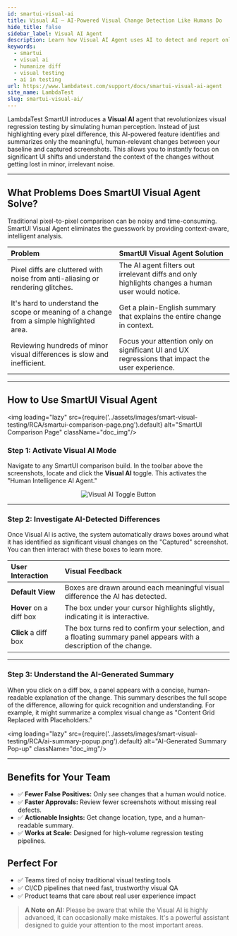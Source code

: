 ```yaml
---
id: smartui-visual-ai
title: Visual AI – AI-Powered Visual Change Detection Like Humans Do
hide_title: false
sidebar_label: Visual AI Agent
description: Learn how Visual AI Agent uses AI to detect and report only the visual changes that matter to users, reducing false positives and accelerating reviews.
keywords:
  - smartui
  - visual ai
  - humanize diff
  - visual testing
  - ai in testing
url: https://www.lambdatest.com/support/docs/smartui-visual-ai-agent
site_name: LambdaTest
slug: smartui-visual-ai/
---
```


<script type="application/ld+json"
      dangerouslySetInnerHTML={{ __html: JSON.stringify({
       "@context": "https://schema.org",
        "@type": "BreadcrumbList",
        "itemListElement": [{
          "@type": "ListItem",
          "position": 1,
          "name": "Home",
          "item": "https://www.lambdatest.com"
        },{
          "@type": "ListItem",
          "position": 2,
          "name": "Support",
          "item": "https://www.lambdatest.com/support/docs/"
        },{
          "@type": "ListItem",
          "position": 3,
          "name": "Humanize Diff: AI-Powered Visual Analysis",
          "item": "https://www.lambdatest.com/support/docs/smartui-humanize-diff"
        }]
      })
    }}
></script>

LambdaTest SmartUI introduces a **Visual AI** agent that revolutionizes visual regression testing by simulating human perception. Instead of just highlighting every pixel difference, this AI-powered feature identifies and summarizes only the meaningful, human-relevant changes between your baseline and captured screenshots. This allows you to instantly focus on significant UI shifts and understand the context of the changes without getting lost in minor, irrelevant noise.

---

## What Problems Does SmartUI Visual Agent Solve?

Traditional pixel-to-pixel comparison can be noisy and time-consuming. SmartUI Visual Agent eliminates the guesswork by providing context-aware, intelligent analysis.

| Problem | SmartUI Visual Agent Solution |
| :--- | :--- |
| Pixel diffs are cluttered with noise from anti-aliasing or rendering glitches. | The AI agent filters out irrelevant diffs and only highlights changes a human user would notice. |
| It's hard to understand the scope or meaning of a change from a simple highlighted area. | Get a plain-English summary that explains the entire change in context. |
| Reviewing hundreds of minor visual differences is slow and inefficient. | Focus your attention only on significant UI and UX regressions that impact the user experience. |

---

## How to Use SmartUI Visual Agent

<img loading="lazy" src={require('../assets/images/smart-visual-testing/RCA/smartui-comparison-page.png').default} alt="SmartUI Comparison Page" className="doc_img"/>

### Step 1: Activate Visual AI Mode

Navigate to any SmartUI comparison build. In the toolbar above the screenshots, locate and click the **Visual AI** toggle. This activates the "Human Intelligence AI Agent."

<p align="center">
    <img loading="lazy" src={require('../assets/images/smart-visual-testing/RCA/visual-ai-toggle.png').default} alt="Visual AI Toggle Button" className="doc_img"/>
</p>


---

### Step 2: Investigate AI-Detected Differences

Once Visual AI is active, the system automatically draws boxes around what it has identified as significant visual changes on the "Captured" screenshot. You can then interact with these boxes to learn more.

| User Interaction | Visual Feedback |
| :--- | :--- |
| **Default View** | Boxes are drawn around each meaningful visual difference the AI has detected. |
| **Hover** on a diff box | The box under your cursor highlights slightly, indicating it is interactive. |
| **Click** a diff box | The box turns red to confirm your selection, and a floating summary panel appears with a description of the change. |

---

### Step 3: Understand the AI-Generated Summary

When you click on a diff box, a panel appears with a concise, human-readable explanation of the change. This summary describes the full scope of the difference, allowing for quick recognition and understanding. For example, it might summarize a complex visual change as "Content Grid Replaced with Placeholders."

<img loading="lazy" src={require('../assets/images/smart-visual-testing/RCA/ai-summary-popup.png').default} alt="AI-Generated Summary Pop-up" className="doc_img"/>

---

## Benefits for Your Team

- ✅ **Fewer False Positives:** Only see changes that a human would notice.
- ✅ **Faster Approvals:** Review fewer screenshots without missing real defects.
- ✅ **Actionable Insights:** Get change location, type, and a human-readable summary.
- ✅ **Works at Scale:** Designed for high-volume regression testing pipelines.

## Perfect For

- ✅ Teams tired of noisy traditional visual testing tools
- ✅ CI/CD pipelines that need fast, trustworthy visual QA
- ✅ Product teams that care about real user experience impact

> **A Note on AI:** Please be aware that while the Visual AI is highly advanced, it can occasionally make mistakes. It's a powerful assistant designed to guide your attention to the most important areas.